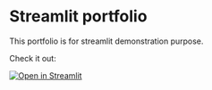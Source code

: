 # Streamlit portfolio 

This portfolio is for streamlit demonstration purpose.

Check it out:

[![Open in Streamlit](https://static.streamlit.io/badges/streamlit_badge_black_white.svg)](https://hafidzahidah-app-portfolio.streamlit.app/)
